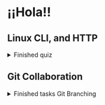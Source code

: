# ¡¡Hola!!

## Linux CLI, and HTTP

<details><summary>Finished quiz</summary>

#### Перший тест

![linux-quiz1](./task_linux_cli/img/linux-quiz-1-done.jpg)
Нічого нового, усі команди завчив поки колупався у клятому інтерфейсі ГітБаш

#### Другий тест

![linux-quiz2](./task_linux_cli/img/linux-quiz-2-done.jpg)
Вже цікавіше, але не так багато нового

#### Третій тест

![linux-quiz3](./task_linux_cli/img/linux-quiz-3-done.jpg)
Точки, тільди і трясця ії матері несмішні жарти, та уривки із творчості Л. Керрола

#### Четвертий тест

![linux-quiz4](./task_linux_cli/img/linux-quiz-4-done.jpg)
Дуже чудово, щоб негайно припинити процесс треба поставити оцінку чи що?

</details>

## Git Collaboration

<details><summary>Finished tasks Git Branching</summary>

## Основні завдання
![main-task-branching](./task_git_collaboration/img/git-branching-main.jpg)

Було б гарно якби контроль версій також був представленний візуально як у завданнях

## Віддалені репозиторії
![task-remote-repo](./task_git_collaboration/img/git-branching-remote-repo.jpg)

З практикою у майбутньому можливо буде круто використовувати фішки які були у завданнях

</details>
